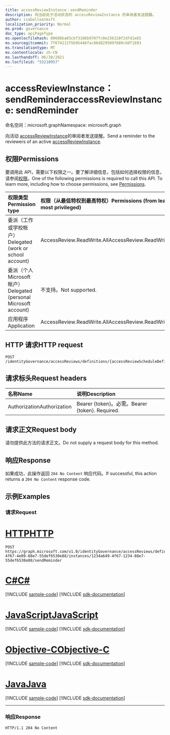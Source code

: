 ```yaml
---
title: accessReviewInstance：sendReminder
description: 向当前处于活动状态的 accessReviewInstance 的审阅者发送提醒。
author: isabelleatmsft
localization_priority: Normal
ms.prod: governance
doc_type: apiPageType
ms.openlocfilehash: 00608ba03cbf3106b9707fc0e236328f2dfd1e65
ms.sourcegitcommit: 7f674112f5b95446fac86d829509f889c60f1693
ms.translationtype: MT
ms.contentlocale: zh-CN
ms.lasthandoff: 06/30/2021
ms.locfileid: "53210957"
---
```

# <a name="accessreviewinstance-sendreminder"></a><span data-ttu-id="2e0c1-103">accessReviewInstance：sendReminder</span><span class="sxs-lookup"><span data-stu-id="2e0c1-103">accessReviewInstance: sendReminder</span></span>
<span data-ttu-id="2e0c1-104">命名空间：microsoft.graph</span><span class="sxs-lookup"><span data-stu-id="2e0c1-104">Namespace: microsoft.graph</span></span>

<span data-ttu-id="2e0c1-105">向活动 [accessReviewInstance](../resources/accessreviewinstance.md)的审阅者发送提醒。</span><span class="sxs-lookup"><span data-stu-id="2e0c1-105">Send a reminder to the reviewers of an active [accessReviewInstance](../resources/accessreviewinstance.md).</span></span>

## <a name="permissions"></a><span data-ttu-id="2e0c1-106">权限</span><span class="sxs-lookup"><span data-stu-id="2e0c1-106">Permissions</span></span>
<span data-ttu-id="2e0c1-p101">要调用此 API，需要以下权限之一。要了解详细信息，包括如何选择权限的信息，请参阅[权限](/graph/permissions-reference)。</span><span class="sxs-lookup"><span data-stu-id="2e0c1-p101">One of the following permissions is required to call this API. To learn more, including how to choose permissions, see [Permissions](/graph/permissions-reference).</span></span>

|<span data-ttu-id="2e0c1-109">权限类型</span><span class="sxs-lookup"><span data-stu-id="2e0c1-109">Permission type</span></span>|<span data-ttu-id="2e0c1-110">权限（从最低特权到最高特权）</span><span class="sxs-lookup"><span data-stu-id="2e0c1-110">Permissions (from least to most privileged)</span></span>|
|:---|:---|
|<span data-ttu-id="2e0c1-111">委派（工作或学校帐户）</span><span class="sxs-lookup"><span data-stu-id="2e0c1-111">Delegated (work or school account)</span></span>|<span data-ttu-id="2e0c1-112">AccessReview.ReadWrite.All</span><span class="sxs-lookup"><span data-stu-id="2e0c1-112">AccessReview.ReadWrite.All</span></span>|
|<span data-ttu-id="2e0c1-113">委派（个人 Microsoft 帐户）</span><span class="sxs-lookup"><span data-stu-id="2e0c1-113">Delegated (personal Microsoft account)</span></span>|<span data-ttu-id="2e0c1-114">不支持。</span><span class="sxs-lookup"><span data-stu-id="2e0c1-114">Not supported.</span></span>|
|<span data-ttu-id="2e0c1-115">应用程序</span><span class="sxs-lookup"><span data-stu-id="2e0c1-115">Application</span></span>|<span data-ttu-id="2e0c1-116">AccessReview.ReadWrite.All</span><span class="sxs-lookup"><span data-stu-id="2e0c1-116">AccessReview.ReadWrite.All</span></span>|

## <a name="http-request"></a><span data-ttu-id="2e0c1-117">HTTP 请求</span><span class="sxs-lookup"><span data-stu-id="2e0c1-117">HTTP request</span></span>

<!-- {
  "blockType": "ignored"
}
-->
``` http
POST /identityGovernance/accessReviews/definitions/{accessReviewScheduleDefinitionId}/instances/{accessReviewInstanceId}/sendReminder
```

## <a name="request-headers"></a><span data-ttu-id="2e0c1-118">请求标头</span><span class="sxs-lookup"><span data-stu-id="2e0c1-118">Request headers</span></span>
|<span data-ttu-id="2e0c1-119">名称</span><span class="sxs-lookup"><span data-stu-id="2e0c1-119">Name</span></span>|<span data-ttu-id="2e0c1-120">说明</span><span class="sxs-lookup"><span data-stu-id="2e0c1-120">Description</span></span>|
|:---|:---|
|<span data-ttu-id="2e0c1-121">Authorization</span><span class="sxs-lookup"><span data-stu-id="2e0c1-121">Authorization</span></span>|<span data-ttu-id="2e0c1-p102">Bearer {token}。必需。</span><span class="sxs-lookup"><span data-stu-id="2e0c1-p102">Bearer {token}. Required.</span></span>|

## <a name="request-body"></a><span data-ttu-id="2e0c1-124">请求正文</span><span class="sxs-lookup"><span data-stu-id="2e0c1-124">Request body</span></span>
<span data-ttu-id="2e0c1-125">请勿提供此方法的请求正文。</span><span class="sxs-lookup"><span data-stu-id="2e0c1-125">Do not supply a request body for this method.</span></span>

## <a name="response"></a><span data-ttu-id="2e0c1-126">响应</span><span class="sxs-lookup"><span data-stu-id="2e0c1-126">Response</span></span>

<span data-ttu-id="2e0c1-127">如果成功，此操作返回 `204 No Content` 响应代码。</span><span class="sxs-lookup"><span data-stu-id="2e0c1-127">If successful, this action returns a `204 No Content` response code.</span></span>

## <a name="examples"></a><span data-ttu-id="2e0c1-128">示例</span><span class="sxs-lookup"><span data-stu-id="2e0c1-128">Examples</span></span>

### <a name="request"></a><span data-ttu-id="2e0c1-129">请求</span><span class="sxs-lookup"><span data-stu-id="2e0c1-129">Request</span></span>

# <a name="http"></a>[<span data-ttu-id="2e0c1-130">HTTP</span><span class="sxs-lookup"><span data-stu-id="2e0c1-130">HTTP</span></span>](#tab/http)
<!-- {
  "blockType": "request",
  "name": "accessreviewinstance_sendreminder"
}
-->
``` http
POST https://graph.microsoft.com/v1.0/identityGovernance/accessReviews/definitions/8564a649-4f67-4e09-88e7-55def6530e88/instances/1234a649-4f67-1234-88e7-55def6530e88/sendReminder
```
# <a name="c"></a>[<span data-ttu-id="2e0c1-131">C#</span><span class="sxs-lookup"><span data-stu-id="2e0c1-131">C#</span></span>](#tab/csharp)
[!INCLUDE [sample-code](../includes/snippets/csharp/accessreviewinstance-sendreminder-csharp-snippets.md)]
[!INCLUDE [sdk-documentation](../includes/snippets/snippets-sdk-documentation-link.md)]

# <a name="javascript"></a>[<span data-ttu-id="2e0c1-132">JavaScript</span><span class="sxs-lookup"><span data-stu-id="2e0c1-132">JavaScript</span></span>](#tab/javascript)
[!INCLUDE [sample-code](../includes/snippets/javascript/accessreviewinstance-sendreminder-javascript-snippets.md)]
[!INCLUDE [sdk-documentation](../includes/snippets/snippets-sdk-documentation-link.md)]

# <a name="objective-c"></a>[<span data-ttu-id="2e0c1-133">Objective-C</span><span class="sxs-lookup"><span data-stu-id="2e0c1-133">Objective-C</span></span>](#tab/objc)
[!INCLUDE [sample-code](../includes/snippets/objc/accessreviewinstance-sendreminder-objc-snippets.md)]
[!INCLUDE [sdk-documentation](../includes/snippets/snippets-sdk-documentation-link.md)]

# <a name="java"></a>[<span data-ttu-id="2e0c1-134">Java</span><span class="sxs-lookup"><span data-stu-id="2e0c1-134">Java</span></span>](#tab/java)
[!INCLUDE [sample-code](../includes/snippets/java/accessreviewinstance-sendreminder-java-snippets.md)]
[!INCLUDE [sdk-documentation](../includes/snippets/snippets-sdk-documentation-link.md)]

---



### <a name="response"></a><span data-ttu-id="2e0c1-135">响应</span><span class="sxs-lookup"><span data-stu-id="2e0c1-135">Response</span></span>
<!-- {
  "blockType": "response",
  "truncated": true
}
-->
``` http
HTTP/1.1 204 No Content
```
